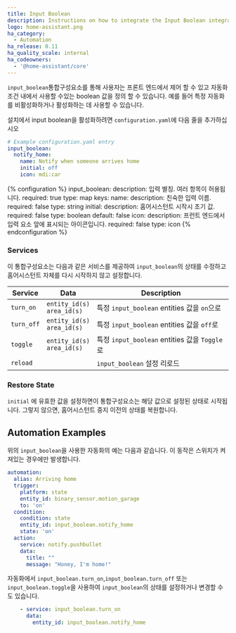 ```yaml
---
title: Input Boolean
description: Instructions on how to integrate the Input Boolean integration into Home Assistant.
logo: home-assistant.png
ha_category:
  - Automation
ha_release: 0.11
ha_quality_scale: internal
ha_codeowners:
  - '@home-assistant/core'
---
```


`input_boolean`통합구성요소를 통해 사용자는 프론트 엔드에서 제어 할 수 있고 자동화 조건 내에서 사용할 수있는 boolean 값을 정의 할 수 있습니다. 예를 들어 특정 자동화를 비활성화하거나 활성화하는 데 사용할 수 있습니다.

설치에서 input boolean을 활성화하려면 `configuration.yaml`에 다음 줄을 추가하십시오

```yaml
# Example configuration.yaml entry
input_boolean:
  notify_home:
    name: Notify when someone arrives home
    initial: off
    icon: mdi:car
```

{% configuration %}
  input_boolean:
    description: 입력 별칭. 여러 항목이 허용됩니다.
    required: true
    type: map
    keys:
      name:
        description: 친숙한 입력 이름.
        required: false
        type: string
      initial:
        description: 홈어시스턴트 시작시 초기 값.
        required: false
        type: boolean
        default: false
      icon:
        description: 프런트 엔드에서 입력 요소 앞에 표시되는 아이콘입니다.
        required: false
        type: icon
{% endconfiguration %}

### Services

이 통합구성요소는 다음과 같은 서비스를 제공하여 `input_boolean`의 상태를 수정하고 홈어시스턴트 자체를 다시 시작하지 않고 설정합니다.

| Service | Data | Description |
| ------- | ---- | ----------- |
| `turn_on` | `entity_id(s)`<br>`area_id(s)` | 특정 `input_boolean` entities 값을 `on`으로
| `turn_off` | `entity_id(s)`<br>`area_id(s)` | 특정 `input_boolean` entities 값을 `off`로
| `toggle` | `entity_id(s)`<br>`area_id(s)` | 특정 `input_boolean` entities 값을 `Toggle`로
| `reload` | | `input_boolean` 설정 리로드 |

### Restore State

`initial` 에 유효한 값을 설정하면이 통합구성요소는 해당 값으로 설정된 상태로 시작됩니다. 그렇지 않으면, 홈어시스턴트 중지 이전의 상태를 복원합니다.

## Automation Examples

위의 `input_boolean`을 사용한 자동화의 예는 다음과 같습니다. 이 동작은 스위치가 켜져있는 경우에만 발생합니다. 

```yaml
automation:
  alias: Arriving home
  trigger:
    platform: state
    entity_id: binary_sensor.motion_garage
    to: 'on'
  condition:
    condition: state
    entity_id: input_boolean.notify_home
    state: 'on'
  action:
    service: notify.pushbullet
    data:
      title: ""
      message: "Honey, I'm home!"
```

자동화에서 `input_boolean.turn_on`,`input_boolean.turn_off` 또는 `input_boolean.toggle`을 사용하여 `input_boolean`의 상태를 설정하거나 변경할 수도 있습니다.

```yaml
    - service: input_boolean.turn_on
      data:
        entity_id: input_boolean.notify_home
```
